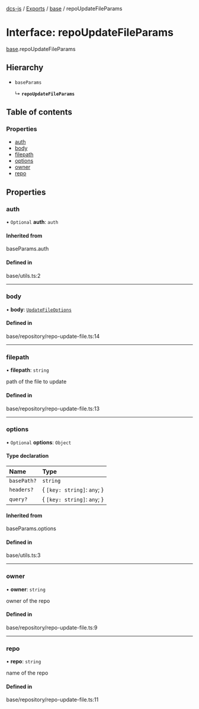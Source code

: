 [dcs-js](../README.md) / [Exports](../modules.md) / [base](../modules/base.md) / repoUpdateFileParams

# Interface: repoUpdateFileParams

[base](../modules/base.md).repoUpdateFileParams

## Hierarchy

- `baseParams`

  ↳ **`repoUpdateFileParams`**

## Table of contents

### Properties

- [auth](base.repoUpdateFileParams.md#auth)
- [body](base.repoUpdateFileParams.md#body)
- [filepath](base.repoUpdateFileParams.md#filepath)
- [options](base.repoUpdateFileParams.md#options)
- [owner](base.repoUpdateFileParams.md#owner)
- [repo](base.repoUpdateFileParams.md#repo)

## Properties

### <a id="auth" name="auth"></a> auth

• `Optional` **auth**: `auth`

#### Inherited from

baseParams.auth

#### Defined in

base/utils.ts:2

___

### <a id="body" name="body"></a> body

• **body**: [`UpdateFileOptions`](base.UpdateFileOptions.md)

#### Defined in

base/repository/repo-update-file.ts:14

___

### <a id="filepath" name="filepath"></a> filepath

• **filepath**: `string`

path of the file to update

#### Defined in

base/repository/repo-update-file.ts:13

___

### <a id="options" name="options"></a> options

• `Optional` **options**: `Object`

#### Type declaration

| Name | Type |
| :------ | :------ |
| `basePath?` | `string` |
| `headers?` | { `[key: string]`: `any`;  } |
| `query?` | { `[key: string]`: `any`;  } |

#### Inherited from

baseParams.options

#### Defined in

base/utils.ts:3

___

### <a id="owner" name="owner"></a> owner

• **owner**: `string`

owner of the repo

#### Defined in

base/repository/repo-update-file.ts:9

___

### <a id="repo" name="repo"></a> repo

• **repo**: `string`

name of the repo

#### Defined in

base/repository/repo-update-file.ts:11
